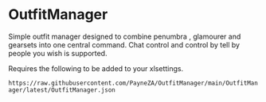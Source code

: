 # OutfitManager

Simple outfit manager designed to combine penumbra , glamourer and gearsets into one central command.
Chat control and control by tell by people you wish is supported.

Requires the following to be added to your xlsettings.

`https://raw.githubusercontent.com/PayneZA/OutfitManager/main/OutfitManager/latest/OutfitManager.json`